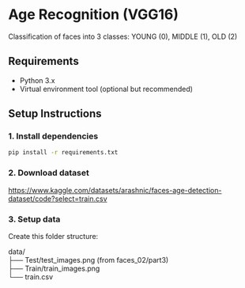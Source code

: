 # Age Recognition (VGG16)

Classification of faces into 3 classes: YOUNG (0), MIDDLE (1), OLD (2)

## Requirements

- Python 3.x
- Virtual environment tool (optional but recommended)

## Setup Instructions

### 1. Install dependencies

```bash
pip install -r requirements.txt
```

### 2. Download dataset

https://www.kaggle.com/datasets/arashnic/faces-age-detection-dataset/code?select=train.csv

### 3. Setup data

Create this folder structure:

data/ \
├── Test/test_images.png (from faces_02/part3) \
├── Train/train_images.png \
└── train.csv 
